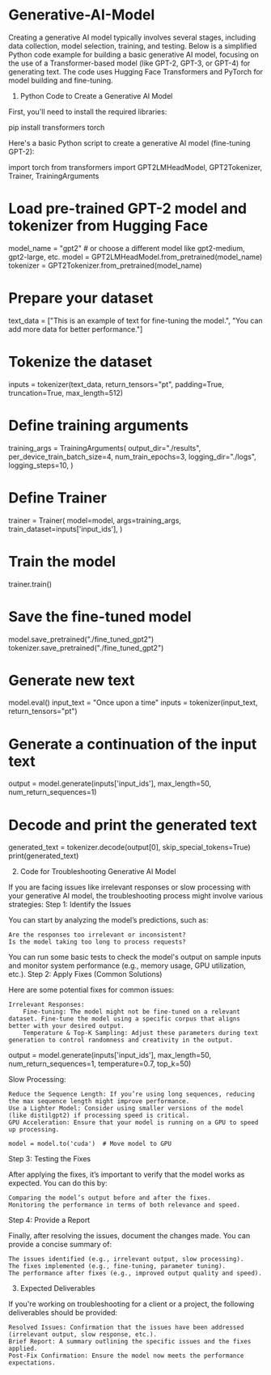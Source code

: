 # Generative-AI-Model
Creating a generative AI model typically involves several stages, including data collection, model selection, training, and testing. Below is a simplified Python code example for building a basic generative AI model, focusing on the use of a Transformer-based model (like GPT-2, GPT-3, or GPT-4) for generating text. The code uses Hugging Face Transformers and PyTorch for model building and fine-tuning.
1. Python Code to Create a Generative AI Model

First, you'll need to install the required libraries:

pip install transformers torch

Here's a basic Python script to create a generative AI model (fine-tuning GPT-2):

import torch
from transformers import GPT2LMHeadModel, GPT2Tokenizer, Trainer, TrainingArguments

# Load pre-trained GPT-2 model and tokenizer from Hugging Face
model_name = "gpt2"  # or choose a different model like gpt2-medium, gpt2-large, etc.
model = GPT2LMHeadModel.from_pretrained(model_name)
tokenizer = GPT2Tokenizer.from_pretrained(model_name)

# Prepare your dataset
text_data = ["This is an example of text for fine-tuning the model.", 
             "You can add more data for better performance."]

# Tokenize the dataset
inputs = tokenizer(text_data, return_tensors="pt", padding=True, truncation=True, max_length=512)

# Define training arguments
training_args = TrainingArguments(
    output_dir="./results",
    per_device_train_batch_size=4,
    num_train_epochs=3,
    logging_dir="./logs",
    logging_steps=10,
)

# Define Trainer
trainer = Trainer(
    model=model,
    args=training_args,
    train_dataset=inputs['input_ids'],
)

# Train the model
trainer.train()

# Save the fine-tuned model
model.save_pretrained("./fine_tuned_gpt2")
tokenizer.save_pretrained("./fine_tuned_gpt2")

# Generate new text
model.eval()
input_text = "Once upon a time"
inputs = tokenizer(input_text, return_tensors="pt")

# Generate a continuation of the input text
output = model.generate(inputs['input_ids'], max_length=50, num_return_sequences=1)

# Decode and print the generated text
generated_text = tokenizer.decode(output[0], skip_special_tokens=True)
print(generated_text)

2. Code for Troubleshooting Generative AI Model

If you are facing issues like irrelevant responses or slow processing with your generative AI model, the troubleshooting process might involve various strategies:
Step 1: Identify the Issues

You can start by analyzing the model’s predictions, such as:

    Are the responses too irrelevant or inconsistent?
    Is the model taking too long to process requests?

You can run some basic tests to check the model's output on sample inputs and monitor system performance (e.g., memory usage, GPU utilization, etc.).
Step 2: Apply Fixes (Common Solutions)

Here are some potential fixes for common issues:

    Irrelevant Responses:
        Fine-tuning: The model might not be fine-tuned on a relevant dataset. Fine-tune the model using a specific corpus that aligns better with your desired output.
        Temperature & Top-K Sampling: Adjust these parameters during text generation to control randomness and creativity in the output.

output = model.generate(inputs['input_ids'], max_length=50, num_return_sequences=1, temperature=0.7, top_k=50)

Slow Processing:

    Reduce the Sequence Length: If you’re using long sequences, reducing the max sequence length might improve performance.
    Use a Lighter Model: Consider using smaller versions of the model (like distilgpt2) if processing speed is critical.
    GPU Acceleration: Ensure that your model is running on a GPU to speed up processing.

    model = model.to('cuda')  # Move model to GPU

Step 3: Testing the Fixes

After applying the fixes, it’s important to verify that the model works as expected. You can do this by:

    Comparing the model’s output before and after the fixes.
    Monitoring the performance in terms of both relevance and speed.

Step 4: Provide a Report

Finally, after resolving the issues, document the changes made. You can provide a concise summary of:

    The issues identified (e.g., irrelevant output, slow processing).
    The fixes implemented (e.g., fine-tuning, parameter tuning).
    The performance after fixes (e.g., improved output quality and speed).

3. Expected Deliverables

If you're working on troubleshooting for a client or a project, the following deliverables should be provided:

    Resolved Issues: Confirmation that the issues have been addressed (irrelevant output, slow response, etc.).
    Brief Report: A summary outlining the specific issues and the fixes applied.
    Post-Fix Confirmation: Ensure the model now meets the performance expectations.

